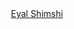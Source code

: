 <script src="https://platform.linkedin.com/badges/js/profile.js" async defer type="text/javascript"></script>
<div id="header" align="center">
  <div id="badges">
    <div class="badge-base LI-profile-badge" data-locale="en_US" data-size="medium" data-theme="dark" data-type="VERTICAL" data-vanity="eyal-shimshi" data-version="v1"><a class="badge-base__link LI-simple-link" href="https://il.linkedin.com/in/eyal-shimshi?trk=profile-badge">Eyal Shimshi</a></div>
  </div>
</div>
